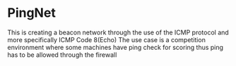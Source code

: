 # PingNet
This is creating a beacon network through the use of the ICMP protocol and more specifically ICMP Code 8(Echo)
The use case is a competition environment where some machines have ping check for scoring thus ping has to be allowed through the firewall